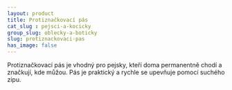```yaml
---
layout: product
title: Protiznačkovací pás
cat_slug : pejsci-a-kocicky
group_slug: oblecky-a-boticky
slug: protiznackovaci-pas
has_image: false
---
```


Protiznačkovací pás je vhodný pro pejsky, kteří doma permanentně chodí a značkují, kde můžou. Pás je praktický a rychle se upevňuje pomocí suchého zipu.

